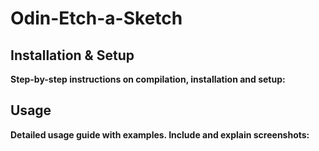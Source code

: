 # Odin-Etch-a-Sketch

## Installation & Setup

**Step-by-step instructions on compilation, installation and setup:**

## Usage

**Detailed usage guide with examples. Include and explain screenshots:**

